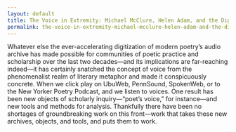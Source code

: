 ```yaml
---
layout: default
title: The Voice in Extremity: Michael McClure, Helen Adam, and the Digital Lyric Archive 
permalink: the-voice-in-extremity-michael-mcclure-helen-adam-and-the-digital-lyric-archive-
---
```

<!-- Add an essay or interpretive material below this line,
using HTML or markdown.  Do not modify this file above this line -->

Whatever else the ever-accelerating digitization of modern poetry’s audio archive has made possible for communities of poetic practice and scholarship over the last two decades—and its implications are far-reaching indeed—it has certainly snatched the concept of voice from the phenomenalist realm of literary metaphor and made it conspicuously concrete. When we click play on UbuWeb, PennSound, SpokenWeb, or to the New Yorker Poetry Podcast, and we listen to voices. One result has been new objects of scholarly inquiry—“poet’s voice,” for instance—and new tools and methods for analysis. Thankfully there have been no shortages of groundbreaking work on this front—work that takes these new archives, objects, and tools, and puts them to work. 



